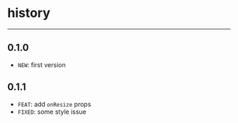 # history
---

## 0.1.0

* `NEW`: first version

## 0.1.1

* `FEAT`: add `onResize` props
* `FIXED`: some style issue
